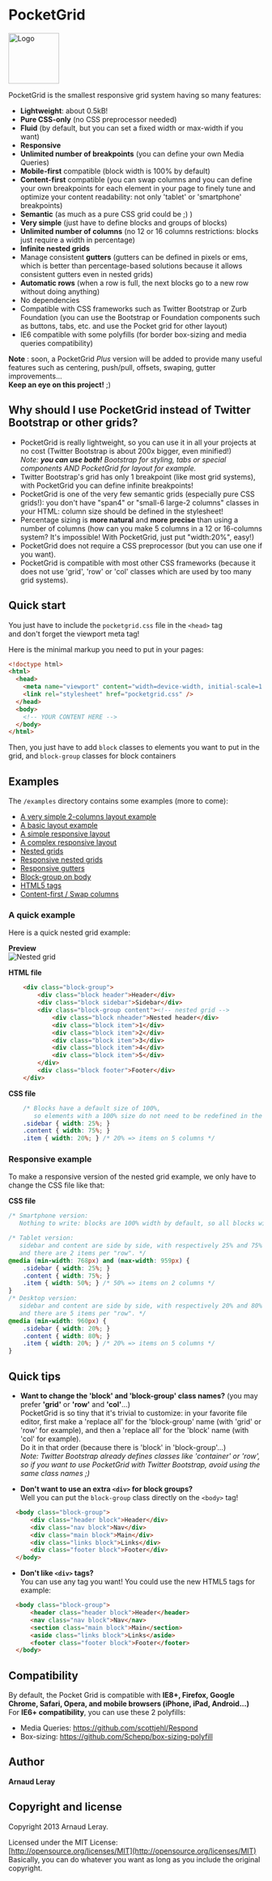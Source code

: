 # PocketGrid
<img src="http://arnaudleray.github.com/pocketgrid/images/logo-pocketgrid.png" height="100px" alt="Logo">

PocketGrid is the smallest responsive grid system having so many features:
- **Lightweight**: about 0.5kB!
- **Pure CSS-only** (no CSS preprocessor needed)
- **Fluid** (by default, but you can set a fixed width or max-width if you want)
- **Responsive**
- **Unlimited number of breakpoints** (you can define your own Media Queries)
- **Mobile-first** compatible (block width is 100% by default)
- **Content-first** compatible (you can swap columns and you can define your own breakpoints for each element in your page to finely tune and optimize your content readability: not only 'tablet' or 'smartphone' breakpoints)
- **Semantic** (as much as a pure CSS grid could be ;) )
- **Very simple** (just have to define blocks and groups of blocks)
- **Unlimited number of columns** (no 12 or 16 columns restrictions: blocks just require a width in percentage)
- **Infinite nested grids**
- Manage consistent **gutters** (gutters can be defined in pixels or ems, which is better than percentage-based solutions because it allows consistent gutters even in nested grids)
- **Automatic rows** (when a row is full, the next blocks go to a new row without doing anything)
- No dependencies
- Compatible with CSS frameworks such as Twitter Bootstrap or Zurb Foundation (you can use the Bootstrap or Foundation components such as buttons, tabs, etc. and use the Pocket grid for other layout)
- IE6 compatible with some polyfills (for border box-sizing and media queries compatibility)

**Note** : soon, a PocketGrid *Plus* version will be added to provide many useful features such as centering, push/pull, offsets, swaping, gutter improvements...  
**Keep an eye on this project!** ;)

## Why should I use PocketGrid instead of Twitter Bootstrap or other grids?
- PocketGrid is really lightweight, so you can use it in all your projects at no cost (Twitter Bootstrap is about 200x bigger, even minified!)  
_Note: **you can use both!** Bootstrap for styling, tabs or special components AND PocketGrid for layout for example._
- Twitter Bootstrap's grid has only 1 breakpoint (like most grid systems), with PocketGrid you can define infinite breakpoints!
- PocketGrid is one of the very few semantic grids (especially pure CSS grids!): you don't have "span4" or "small-6 large-2 columns" classes in your HTML: column size should be defined in the stylesheet!
- Percentage sizing is **more natural** and **more precise** than using a number of columns (how can you make 5 columns in a 12 or 16-columns system? It's impossible! With PocketGrid, just put "width:20%", easy!)
- PocketGrid does not require a CSS preprocessor (but you can use one if you want).
- PocketGrid is compatible with most other CSS frameworks (because it does not use 'grid', 'row' or 'col' classes which are used by too many grid systems).

## Quick start

You just have to include the `pocketgrid.css` file in the `<head>` tag  
and don't forget the viewport meta tag!

Here is the minimal markup you need to put in your pages:
```HTML
<!doctype html>
<html>
  <head>
    <meta name="viewport" content="width=device-width, initial-scale=1.0">
    <link rel="stylesheet" href="pocketgrid.css" />
  </head>
  <body>
    <!-- YOUR CONTENT HERE -->
  </body>
</html>
```
Then, you just have to add `block` classes to elements you want to put in the grid, and `block-group` classes for block containers

## Examples
The `/examples` directory contains some examples (more to come):
- [A very simple 2-columns layout example](http://arnaudleray.github.com/pocketgrid/examples/2columns.html)
- [A basic layout example](http://arnaudleray.github.com/pocketgrid/examples/basic-layout.html)
- [A simple responsive layout](http://arnaudleray.github.com/pocketgrid/examples/basic-layout-responsive.html)
- [A complex responsive layout](http://arnaudleray.github.com/pocketgrid/examples/complex-layout-responsive.html)
- [Nested grids](http://arnaudleray.github.com/pocketgrid/examples/nested-grids.html)
- [Responsive nested grids](http://arnaudleray.github.com/pocketgrid/examples/nested-grids-responsive.html)
- [Responsive gutters](http://arnaudleray.github.com/pocketgrid/examples/responsive-gutters.html)
- [Block-group on body](http://arnaudleray.github.com/pocketgrid/examples/block-group-on-body.html)
- [HTML5 tags](http://arnaudleray.github.com/pocketgrid/examples/html5tags.html)
- [Content-first / Swap columns](http://arnaudleray.github.com/pocketgrid/examples/content-first.html)

### A quick example
Here is a quick nested grid example:

**Preview**  
![Nested grid](http://i.imgur.com/DYFRDP2.png)

**HTML file**  
```HTML
    <div class="block-group">
        <div class="block header">Header</div>
        <div class="block sidebar">Sidebar</div>
        <div class="block-group content"><!-- nested grid -->
            <div class="block nheader">Nested header</div>
            <div class="block item">1</div>
            <div class="block item">2</div>
            <div class="block item">3</div>
            <div class="block item">4</div>
            <div class="block item">5</div>
        </div>
        <div class="block footer">Footer</div>
    </div>
```

**CSS file**  
```CSS
    /* Blocks have a default size of 100%,
       so elements with a 100% size do not need to be redefined in the CSS. */
    .sidebar { width: 25%; }
    .content { width: 75%; }
    .item { width: 20%; } /* 20% => items on 5 columns */
```

### Responsive example
To make a responsive version of the nested grid example, we only have to change the CSS file like that:

**CSS file**  
```CSS
/* Smartphone version:
   Nothing to write: blocks are 100% width by default, so all blocks will be put below each other. */

/* Tablet version:
   sidebar and content are side by side, with respectively 25% and 75% of the grid width,
   and there are 2 items per "row". */
@media (min-width: 768px) and (max-width: 959px) {
    .sidebar { width: 25%; }
    .content { width: 75%; }
    .item { width: 50%; } /* 50% => items on 2 columns */
}
/* Desktop version:
   sidebar and content are side by side, with respectively 20% and 80% of the grid width,
   and there are 5 items per "row". */
@media (min-width: 960px) {
    .sidebar { width: 20%; }
    .content { width: 80%; }
    .item { width: 20%; } /* 20% => items on 5 columns */
}
```

## Quick tips
- **Want to change the 'block' and 'block-group' class names?** (you may prefer **'grid'** or **'row'** and **'col'**...)  
PocketGrid is so tiny that it's trivial to customize: in your favorite file editor, first make a 'replace all' for the 'block-group' name (with 'grid' or 'row' for example), and then a 'replace all' for the 'block' name (with 'col' for example).  
Do it in that order (because there is 'block' in 'block-group'...)  
_Note: Twitter Bootstrap already defines classes like 'container' or 'row', so if you want to use PocketGrid with Twitter Bootstrap, avoid using the same class names ;)_

- **Don't want to use an extra `<div>` for block groups?**  
Well you can put the `block-group` class directly on the `<body>` tag!
```HTML
  <body class="block-group">
      <div class="header block">Header</div>
      <div class="nav block">Nav</div>
      <div class="main block">Main</div>
      <div class="links block">Links</div>
      <div class="footer block">Footer</div>
  </body>
```

- **Don't like `<div>` tags?**  
You can use any tag you want! You could use the new HTML5 tags for example:
```HTML
  <body class="block-group">
      <header class="header block">Header</header>
      <nav class="nav block">Nav</nav>
      <section class="main block">Main</section>
      <aside class="links block">Links</aside>
      <footer class="footer block">Footer</footer>
  </body>
```


## Compatibility
By default, the Pocket Grid is compatible with **IE8+, Firefox, Google Chrome, Safari, Opera, and mobile browsers (iPhone, iPad, Android...)**  
For **IE6+ compatibility**, you can use these 2 polyfills:
- Media Queries: https://github.com/scottjehl/Respond
- Box-sizing: https://github.com/Schepp/box-sizing-polyfill

## Author

**Arnaud Leray**

## Copyright and license

Copyright 2013 Arnaud Leray.

Licensed under the MIT License:  
[http://opensource.org/licenses/MIT](http://opensource.org/licenses/MIT)  
Basically, you can do whatever you want as long as you include the original copyright.
